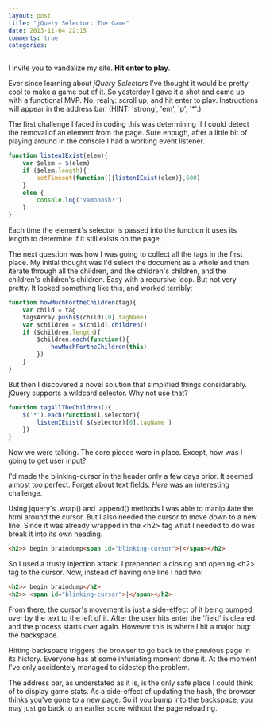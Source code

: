 ```yaml
---
layout: post
title: "jQuery Selector: The Game"
date: 2013-11-04 22:15
comments: true
categories: 
---
```

I invite you to vandalize my site. **Hit enter to play**.

Ever since learning about *jQuery Selectors* I've thought it would be pretty cool to make a game out of it. So yesterday I gave it a shot and came up with a functional MVP. No, really: scroll up, and hit enter to play. Instructions will appear in the address bar. (HINT: 'strong', 'em', 'p', '*'.)

The first challenge I faced in coding this was determining if I could detect the removal of an element from the page. Sure enough, after a little bit of playing around in the console I had a working event listener. 

``` javascript
function listenIExist(elem){
	var $elem = $(elem)
	if ($elem.length){
		setTimeout(function(){listenIExist(elem)},600)
	}
	else {
		console.log('Vamooosh!')
	}
}
```

Each time the element's selector is passed into the function it uses its length to determine if it still exists on the page.

The next question was how I was going to collect all the tags in the first place. My initial thought was I'd select the document as a whole and then iterate through all the children, and the children's children, and the children's children's children. Easy with a recursive loop. But not very pretty. It looked something like this, and worked terribly:

``` javascript
function howMuchFortheChildren(tag){
	var child = tag
	tagsArray.push($(child)[0].tagName)
	var $children = $(child).children()
	if ($children.length){
		$children.each(function(){
			howMuchFortheChildren(this)
		})
	}
}
```

But then I discovered a novel solution that simplified things considerably. jQuery supports a wildcard selector. Why not use that?

``` javascript
function tagAllTheChildren(){
	$('*').each(function(i,selector){
		listenIExist( $(selector)[0].tagName )
	})
}
```

Now we were talking. The core pieces were in place. Except, how was I going to get user input?

I'd made the blinking-cursor in the header only a few days prior. It seemed almost too perfect. Forget about text fields. *Here* was an interesting challenge.

Using jquery's .wrap() and .append() methods I was able to manipulate the html around the cursor. But I also needed the cursor to move down to a new line. Since it was already wrapped in the \<h2> tag what I needed to do was break it into its own heading.
``` html
<h2>> begin braindump<span id="blinking-cursor">|</span></h2>
```
So I used a trusty injection attack. I prepended a closing and opening \<h2> tag to the cursor. Now, instead of having one line I had two:
``` html
<h2>> begin braindump</h2>
<h2>> <span id="blinking-cursor">|</span></h2>
```

From there, the cursor's movement is just a side-effect of it being bumped over by the text to the left of it. After the user hits enter the 'field' is cleared and the process starts over again. However this is where I hit a major bug: the backspace.

Hitting backspace triggers the browser to go back to the previous page in its  history. Everyone has at some infuriating moment done it. At the moment I've only accidentely managed to sidestep the problem.

The address bar, as understated as it is, is the only safe place I could think of to display game stats. As a side-effect of updating the hash, the browser thinks you've  gone to a new page. So if you bump into the backspace, you may just go back to an earlier score without the page reloading.